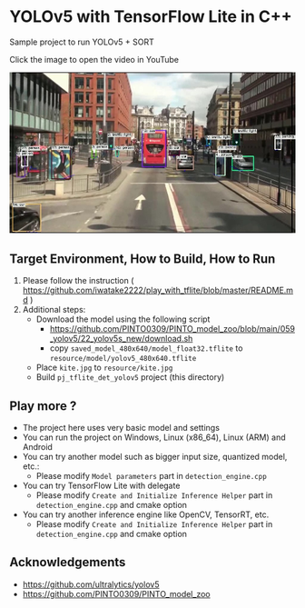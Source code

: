 # YOLOv5 with TensorFlow Lite in C++
Sample project to run YOLOv5 + SORT

Click the image to open the video in YouTube

[![00_doc/yolov5_sort.jpg](00_doc/yolov5_sort.jpg)](https://youtu.be/YhxTmtAuAUA)


## Target Environment, How to Build, How to Run
1. Please follow the instruction ( https://github.com/iwatake2222/play_with_tflite/blob/master/README.md )
2. Additional steps:
    - Download the model using the following script
        - https://github.com/PINTO0309/PINTO_model_zoo/blob/main/059_yolov5/22_yolov5s_new/download.sh
        - copy `saved_model_480x640/model_float32.tflite` to `resource/model/yolov5_480x640.tflite`
    - Place `kite.jpg` to `resource/kite.jpg`
    - Build  `pj_tflite_det_yolov5` project (this directory)

## Play more ?
- The project here uses very basic model and settings
- You can run the project on Windows, Linux (x86_64), Linux (ARM) and Android
- You can try another model such as bigger input size, quantized model, etc.:
    - Please modify `Model parameters` part in `detection_engine.cpp`
- You can try TensorFlow Lite with delegate
    - Please modify `Create and Initialize Inference Helper` part in `detection_engine.cpp` and cmake option
- You can try another inference engine like OpenCV, TensorRT, etc.
    - Please modify `Create and Initialize Inference Helper` part in `detection_engine.cpp` and cmake option

## Acknowledgements
- https://github.com/ultralytics/yolov5
- https://github.com/PINTO0309/PINTO_model_zoo

